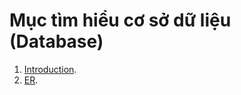 # Mục tìm hiểu cơ sở dữ liệu **(Database)**
1. [Introduction](https://github.com/kami11o2/Database/blob/master/CSDL/Bai1.md).
2. [ER](https://github.com/kami11o2/Database/blob/master/CSDL/Bai2.md).
